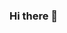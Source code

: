 ### Hi there 👋

<!--
**ll-O-ll/ll-O-ll** is a ✨ _special_ ✨ repository because its `README.md` (this file) appears on your GitHub profile.

Here are some ideas to get you started:

- 🔭 I’m currently working on 6ixBot
- 🌱 I’m currently learning machine learning techniques to advance PF calculations
- 💬 Ask me about ...
- 📫 How to reach me: ...
- 😄 Pronouns: https://pronoun.is/he
- ⚡ Two truths One Lie:
  - I love chocolate chip cookies
  - My favorite book is The Alchemist by by Paulo Coelho
  - I enjoy pair programming 
-->
